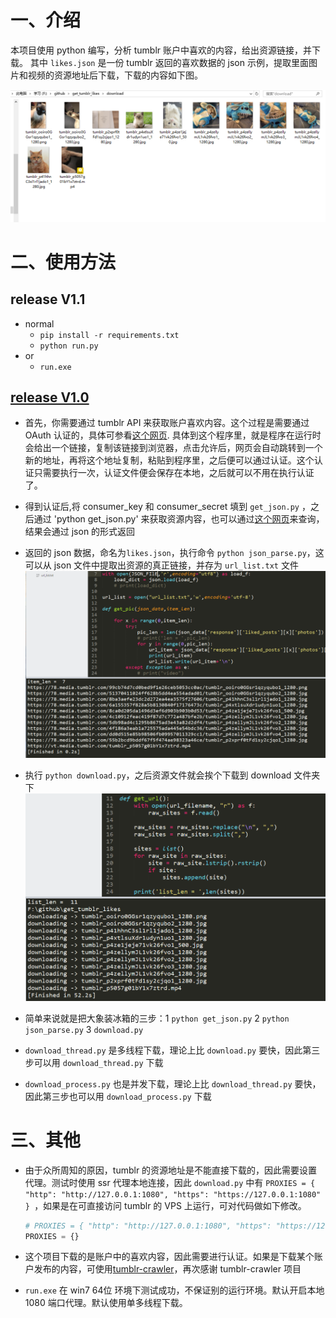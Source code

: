 # 一、介绍

本项目使用 python 编写，分析 tumblr 账户中喜欢的内容，给出资源链接，并下载。
其中 `likes.json` 是一份 tumblr 返回的喜欢数据的 json 示例，提取里面图片和视频的资源地址后下载，下载的内容如下图。

![](img/download_file.png)

# 二、使用方法

## release V1.1
- normal
	- `pip install -r requirements.txt`
	- `python run.py`	
- or
	- `run.exe`

## [release V1.0](https://github.com/cyang812/get_tumblr_likes/releases/tag/V1.0)
- 首先，你需要通过 tumblr API 来获取账户喜欢内容。这个过程是需要通过 OAuth 认证的，具体可参看[这个网页](https://www.tumblr.com/docs/en/api/v2#auth). 具体到这个程序里，就是程序在运行时会给出一个链接，复制该链接到浏览器，点击允许后，网页会自动跳转到一个新的地址，再将这个地址复制，粘贴到程序里，之后便可以通过认证。这个认证只需要执行一次，认证文件便会保存在本地，之后就可以不用在执行认证了。

- 得到认证后,将 consumer_key 和 consumer_secret 填到 `get_json.py` ，之后通过 'python get_json.py' 来获取资源内容，也可以通过[这个网页](https://api.tumblr.com/console/calls/user/likes#)来查询，结果会通过 json 的形式返回

- 返回的 json 数据，命名为`likes.json`，执行命令 `python json_parse.py`，这可以从 json 文件中提取出资源的真正链接，并存为 `url_list.txt` 文件
  ![](img/json_parse.png)

- 执行 `python download.py`，之后资源文件就会挨个下载到 download 文件夹下
  ![](img/downloading.png)

- 简单来说就是把大象装冰箱的三步：1 `python get_json.py` 2 `python json_parse.py` 3 `download.py`

- `download_thread.py` 是多线程下载，理论上比 `download.py` 要快，因此第三步可以用 `download_thread.py` 下载

- `download_process.py` 也是并发下载，理论上比 `download_thread.py` 要快，因此第三步也可以用 `download_process.py` 下载

# 三、其他

- 由于众所周知的原因，tumblr 的资源地址是不能直接下载的，因此需要设置代理。测试时使用 ssr 代理本地连接，因此 `download.py` 中有 `PROXIES = { "http": "http://127.0.0.1:1080", "https": "https://127.0.0.1:1080" } `，如果是在可直接访问 tumblr 的 VPS 上运行，可对代码做如下修改。
    ```python
    # PROXIES = { "http": "http://127.0.0.1:1080", "https": "https://127.0.0.1:1080" } 
	PROXIES = {}
    ```

- 这个项目下载的是账户中的喜欢内容，因此需要进行认证。如果是下载某个账户发布的内容，可使用[tumblr-crawler](https://github.com/dixudx/tumblr-crawler)，再次感谢 tumblr-crawler 项目

- `run.exe` 在 win7 64位 环境下测试成功，不保证别的运行环境。默认开启本地 1080 端口代理。默认使用单多线程下载。